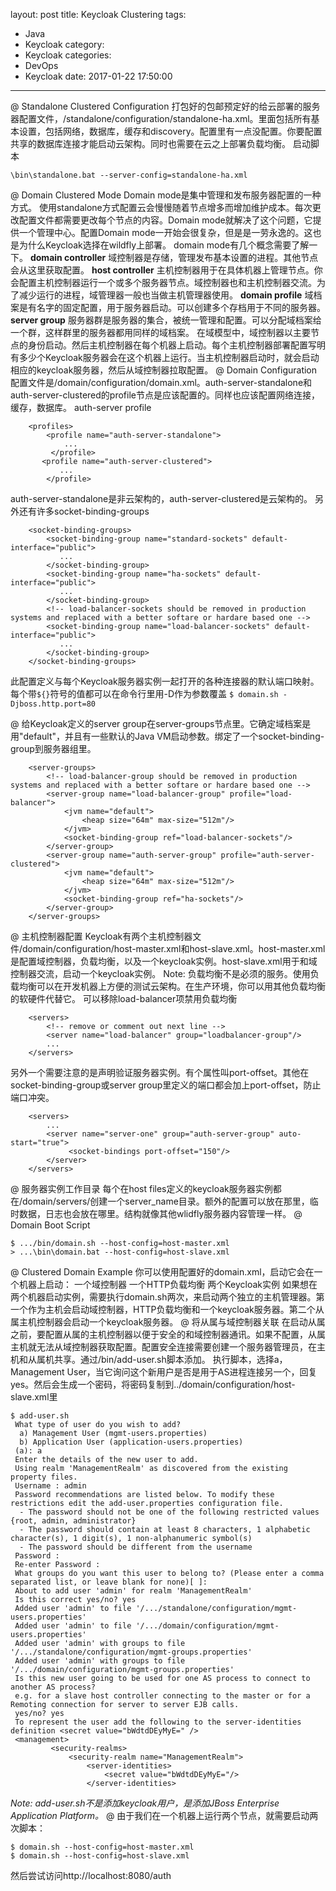 layout: post
title: Keycloak Clustering
tags:
  - Java
  - Keycloak
category:
  - Keycloak
categories:
  - DevOps
  - Keycloak
date: 2017-01-22 17:50:00
---
@ Standalone Clustered Configuration
打包好的包邮预定好的给云部署的服务器配置文件，/standalone/configuration/standalone-ha.xml。里面包括所有基本设置，包括网络，数据库，缓存和discovery。配置里有一点没配置。你要配置共享的数据库连接才能启动云架构。同时也需要在云之上部署负载均衡。
启动脚本
```
\bin\standalone.bat --server-config=standalone-ha.xml
```
@ Domain Clustered Mode
Domain mode是集中管理和发布服务器配置的一种方式。
使用standalone方式配置云会慢慢随着节点增多而增加维护成本。每次更改配置文件都需要更改每个节点的内容。Domain mode就解决了这个问题，它提供一个管理中心。配置Domain mode一开始会很复杂，但是是一劳永逸的。这也是为什么Keycloak选择在wildfly上部署。
domain mode有几个概念需要了解一下。
**domain controller**
域控制器是存储，管理发布基本设置的进程。其他节点会从这里获取配置。
**host controller**
主机控制器用于在具体机器上管理节点。你会配置主机控制器运行一个或多个服务器节点。域控制器也和主机控制器交流。为了减少运行的进程，域管理器一般也当做主机管理器使用。
**domain profile**
域档案是有名字的固定配置，用于服务器启动。可以创建多个存档用于不同的服务器。
**server group**
服务器群是服务器的集合，被统一管理和配置。可以分配域档案给一个群，这样群里的服务器都用同样的域档案。
在域模型中，域控制器以主要节点的身份启动。然后主机控制器在每个机器上启动。每个主机控制器部署配置写明有多少个Keycloak服务器会在这个机器上运行。当主机控制器启动时，就会启动相应的keycloak服务器，然后从域控制器拉取配置。
@ Domain Configuration
配置文件是/domain/configuration/domain.xml。auth-server-standalone和auth-server-clustered的profile节点是应该配置的。同样也应该配置网络连接，缓存，数据库。
auth-server profile
```
    <profiles>
        <profile name="auth-server-standalone">
            ...
         </profile>
       <profile name="auth-server-clustered">
           ...
        </profile>
```

auth-server-standalone是非云架构的，auth-server-clustered是云架构的。
另外还有许多socket-binding-groups

```
    <socket-binding-groups>
        <socket-binding-group name="standard-sockets" default-interface="public">
           ...
        </socket-binding-group>
        <socket-binding-group name="ha-sockets" default-interface="public">
           ...
        </socket-binding-group>
        <!-- load-balancer-sockets should be removed in production systems and replaced with a better softare or hardare based one -->
        <socket-binding-group name="load-balancer-sockets" default-interface="public">
           ...
        </socket-binding-group>
    </socket-binding-groups>
```

此配置定义与每个Keycloak服务器实例一起打开的各种连接器的默认端口映射。每个带`${}`符号的值都可以在命令行里用-D作为参数覆盖
`$ domain.sh -Djboss.http.port=80`

@ 给Keycloak定义的server group在server-groups节点里。它确定域档案是用"default"，并且有一些默认的Java VM启动参数。绑定了一个socket-binding-group到服务器组里。
```
    <server-groups>
        <!-- load-balancer-group should be removed in production systems and replaced with a better softare or hardare based one -->
        <server-group name="load-balancer-group" profile="load-balancer">
            <jvm name="default">
                <heap size="64m" max-size="512m"/>
            </jvm>
            <socket-binding-group ref="load-balancer-sockets"/>
        </server-group>
        <server-group name="auth-server-group" profile="auth-server-clustered">
            <jvm name="default">
                <heap size="64m" max-size="512m"/>
            </jvm>
            <socket-binding-group ref="ha-sockets"/>
        </server-group>
    </server-groups>
```

@ 主机控制器配置
Keycloak有两个主机控制器文件/domain/configuration/host-master.xml和host-slave.xml。host-master.xml是配置域控制器，负载均衡，以及一个keycloak实例。host-slave.xml用于和域控制器交流，启动一个keycloak实例。
Note: 负载均衡不是必须的服务。使用负载均衡可以在开发机器上方便的测试云架构。在生产环境，你可以用其他负载均衡的软硬件代替它。
可以移除load-balancer项禁用负载均衡
```
    <servers>
        <!-- remove or comment out next line -->
        <server name="load-balancer" group="loadbalancer-group"/>
        ...
    </servers>
```

另外一个需要注意的是声明验证服务器实例。有个属性叫port-offset。其他在socket-binding-group或server group里定义的端口都会加上port-offset，防止端口冲突。
```
    <servers>
        ...
        <server name="server-one" group="auth-server-group" auto-start="true">
             <socket-bindings port-offset="150"/>
        </server>
    </servers>
```

@ 服务器实例工作目录
每个在host files定义的keycloak服务器实例都在/domain/servers/创建一个server_name目录。额外的配置可以放在那里，临时数据，日志也会放在哪里。结构就像其他wlidfly服务器内容管理一样。
@ Domain Boot Script

```
$ .../bin/domain.sh --host-config=host-master.xml
> ...\bin\domain.bat --host-config=host-slave.xml
```

@ Clustered Domain Example
你可以使用配置好的domain.xml，启动它会在一个机器上启动：
一个域控制器
一个HTTP负载均衡
两个Keycloak实例
如果想在两个机器启动实例，需要执行domain.sh两次，来启动两个独立的主机管理器。第一个作为主机会启动域控制器，HTTP负载均衡和一个keycloak服务器。第二个从属主机控制器会启动一个keycloak服务器。
@ 将从属与域控制器关联
在启动从属之前，要配置从属的主机控制器以便于安全的和域控制器通讯。如果不配置，从属主机就无法从域控制器获取配置。配置安全连接需要创建一个服务器管理员，在主机和从属机共享。通过/bin/add-user.sh脚本添加。
执行脚本，选择a，Management User，当它询问这个新用户是否是用于AS进程连接另一个，回复yes。然后会生成一个密码，将密码复制到../domain/configuration/host-slave.xml里

```
$ add-user.sh
 What type of user do you wish to add?
  a) Management User (mgmt-users.properties)
  b) Application User (application-users.properties)
 (a): a
 Enter the details of the new user to add.
 Using realm 'ManagementRealm' as discovered from the existing property files.
 Username : admin
 Password recommendations are listed below. To modify these restrictions edit the add-user.properties configuration file.
  - The password should not be one of the following restricted values {root, admin, administrator}
  - The password should contain at least 8 characters, 1 alphabetic character(s), 1 digit(s), 1 non-alphanumeric symbol(s)
  - The password should be different from the username
 Password :
 Re-enter Password :
 What groups do you want this user to belong to? (Please enter a comma separated list, or leave blank for none)[ ]:
 About to add user 'admin' for realm 'ManagementRealm'
 Is this correct yes/no? yes
 Added user 'admin' to file '/.../standalone/configuration/mgmt-users.properties'
 Added user 'admin' to file '/.../domain/configuration/mgmt-users.properties'
 Added user 'admin' with groups to file '/.../standalone/configuration/mgmt-groups.properties'
 Added user 'admin' with groups to file '/.../domain/configuration/mgmt-groups.properties'
 Is this new user going to be used for one AS process to connect to another AS process?
 e.g. for a slave host controller connecting to the master or for a Remoting connection for server to server EJB calls.
 yes/no? yes
 To represent the user add the following to the server-identities definition <secret value="bWdtdDEyMyE=" />
 <management>
         <security-realms>
             <security-realm name="ManagementRealm">
                 <server-identities>
                     <secret value="bWdtdDEyMyE="/>
                 </server-identities>

```


*Note: add-user.sh不是添加keycloak用户，是添加JBoss Enterprise Application Platform。*
@ 由于我们在一个机器上运行两个节点，就需要启动两次脚本：
```
$ domain.sh --host-config=host-master.xml
$ domain.sh --host-config=host-slave.xml
```

然后尝试访问http://localhost:8080/auth